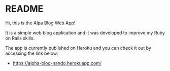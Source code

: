 # README

Hi, this is the Alpa Blog Web App!
 
It is a simple web blog application and it was developed to improve my Ruby on Rails skills.

The app is currently published on Heroku and you can check it out by accessing the link below:

* https://alpha-blog-nando.herokuapp.com/